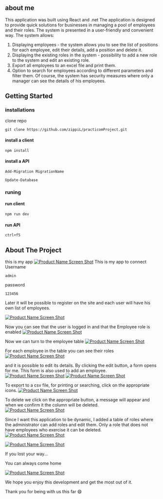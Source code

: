 
## about me
This application was built using React and .net
The application is designed to provide quick solutions for businesses in managing a pool of employees and their roles. The system is presented in a user-friendly and convenient way.
The system allows:
1. Displaying employees - the system allows you to see the list of positions for each employee, edit their details, add a position and delete it.
2. Displaying the existing roles in the system - possibility to add a new role to the system and edit an existing role.
3. Export all employees to an excel file and print them.
4. Option to search for employees according to different parameters and filter them.
Of course, the system has security measures where only a manager can see the details of his employees.
## Getting Started
### installations
clone repo
```
git clone https://github.com/zippiL/practicomProject.git
```
#### install a client
``` 
npm install
```
#### install a API
```
Add-Migration MigrationName
```
```
Update-Database
```
### runing
#### run client
``` 
npm run dev
```
#### run API
```
ctrl+f5
```
## About The Project
this is my app
[![Product Name Screen Shot](https://raw.githubusercontent.com/zippiL/practicomProject/main/workerClient/src/assets/homePage.png)](https://example.com)
This is my app
to connect
Username
```
admin
```
password
```
123456
```
Later it will be possible to register on the site and each user will have his own list of employees.

[![Product Name Screen Shot](https://raw.githubusercontent.com/zippiL/practicomProject/main/workerClient/src/assets/lopinPage.png)](https://example.com)

Now you can see that the user is logged in and that the Employee role is enabled
[![Product Name Screen Shot](https://github.com/zippiL/practicomProject/blob/main/workerClient/src/assets/pageAfterLogin.png?raw=true)](https://example.com)

Now we can turn to the employee table
[![Product Name Screen Shot](https://github.com/zippiL/practicomProject/blob/main/workerClient/src/assets/tableEmployee.png?raw=true)](https://example.com)

For each employee in the table you can see their roles
[![Product Name Screen Shot](https://github.com/zippiL/practicomProject/blob/main/workerClient/src/assets/tableEmployeeRoles.png?raw=true)](https://example.com)

and it is possible to edit its details. By clicking the edit button, a form opens for me.
This form is also used to add an employee.
[![Product Name Screen Shot](https://github.com/zippiL/practicomProject/blob/main/workerClient/src/assets/form1.png?raw=true)](https://example.com)
[![Product Name Screen Shot](https://github.com/zippiL/practicomProject/blob/main/workerClient/src/assets/form2.png?raw=true)](https://example.com)

To export to a csv file, for printing or searching, click on the appropriate icons.
[![Product Name Screen Shot](https://github.com/zippiL/practicomProject/blob/main/workerClient/src/assets/printExcel.png?raw=true)](https://example.com)

To delete we click on the appropriate button, a message will appear and when we confirm it the column will be deleted.
[![Product Name Screen Shot](https://github.com/zippiL/practicomProject/blob/main/workerClient/src/assets/delete.png?raw=true)](https://example.com)

Since I want this application to be dynamic, I added a table of roles where the administrator can add roles and edit them.
Only a role that does not have employees who exercise it can be deleted.
[![Product Name Screen Shot](https://github.com/zippiL/practicomProject/blob/main/workerClient/src/assets/tableRole.png?raw=true)](https://example.com)


[![Product Name Screen Shot](https://github.com/zippiL/practicomProject/blob/main/workerClient/src/assets/formRole.png?raw=true)](https://example.com)


If you lost your way...

You can always come home

[![Product Name Screen Shot](https://github.com/zippiL/practicomProject/blob/main/workerClient/src/assets/bad400.png?raw=true)](https://example.com)

We hope you enjoy this development and get the most out of it.

Thank you for being with us this far :smile: